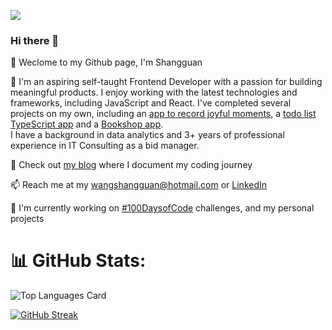 ![](https://komarev.com/ghpvc/?username=shangguanwang)
### Hi there 👋
🌱 Weclome to my Github page, I'm Shangguan
<br>

👀 I'm an aspiring self-taught Frontend Developer with a passion for building meaningful products. I enjoy working with the latest technologies and frameworks, including JavaScript and React. I've completed several projects on my own, including an <a href="https://github.com/shangguanwang/little-joy-firebase">app to record joyful moments</a>, a <a href="https://github.com/shangguanwang/Tasky" target="_blank">todo list TypeScript app</a> and a <a href="https://github.com/shangguanwang/bookshop" target="_blank">Bookshop app</a>. <br>
I have a background in data analytics and 3+ years of professional experience in IT Consulting as a bid manager.
<br>

📝 Check out <a href="https://dev.to/shangguanwang" target="_blank">my blog</a> where I document my coding journey
<br>

📫 Reach me at my wangshangguan@hotmail.com or <a href="https://www.linkedin.com/in/shangguan-wang/">LinkedIn</a>
<br>

💪 I'm currently working on <a href="https://github.com/shangguanwang/100-days-of-code/blob/master/round2-log.md">#100DaysofCode</a> challenges, and my personal projects

# 📊 GitHub Stats:
![Top Languages Card](https://github-readme-stats.vercel.app/api/top-langs/?username=shangguanwang&count_private=false&show_icons=true&locale=en&layout=compact)

[![GitHub Streak](https://github-readme-streak-stats.herokuapp.com?user=shangguanwang&theme=graywhite)](https://git.io/streak-stats)

<!--
**shangguanwang/shangguanwang** is a ✨ _special_ ✨ repository because its `README.md` (this file) appears on your GitHub profile.
-->
